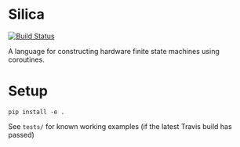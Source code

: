 # Silica
[![Build Status](https://travis-ci.org/leonardt/silica.svg?branch=master)](https://travis-ci.org/leonardt/silica)

A language for constructing hardware finite state machines using coroutines.

# Setup
```
pip install -e .
```

See `tests/` for known working examples (if the latest Travis build has passed)
